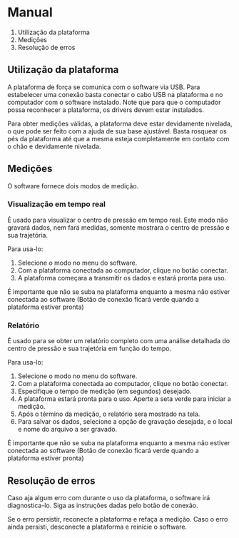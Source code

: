 # Manual

1) Utilização da plataforma
2) Medições
3) Resolução de erros

## Utilização da plataforma
A plataforma de força se comunica com o software via USB. Para estabelecer uma conexão basta conectar o cabo USB na plataforma e no computador com o software instalado. Note que para que o computador possa reconhecer a plataforma, os drivers devem estar instalados.

Para obter medições válidas, a plataforma deve estar devidamente nivelada, o que pode ser feito com a ajuda de sua base ajustável. Basta rosquear os pés da plataforma até que a mesma esteja completamente em contato com o chão e devidamente nivelada.

## Medições

O software fornece dois modos de medição.
### Visualização em tempo real
É usado para visualizar o centro de pressão em tempo real. Este modo não gravará dados, nem fará medidas, somente mostrara o centro de pressão e sua trajetória.

Para usa-lo:
1) Selecione o modo no menu do software.
2) Com a plataforma conectada ao computador, clique no botão conectar.
3) A plataforma começara a transmitir os dados e estará pronta para uso.

É importante que não se suba na plataforma enquanto a mesma não estiver conectada ao software (Botão de conexão ficará verde quando a plataforma estiver pronta)

### Relatório
É usado para se obter um relatório completo com uma análise detalhada do centro de pressão e sua trajetória em função do tempo.

Para usa-lo:
1) Selecione o modo no menu do software.
2) Com a plataforma conectada ao computador, clique no botão conectar.
3) Especifique o tempo de medição (em segundos) desejado.
4) A plataforma estará pronta para o uso. Aperte a seta verde para iniciar a medição.
5) Após o término da medição, o relatório sera mostrado na tela.
6) Para salvar os dados, selecione a opção de gravação desejada, e o local e nome do arquivo a ser gravado.

É importante que não se suba na plataforma enquanto a mesma não estiver conectada ao software (Botão de conexão ficará verde quando a plataforma estiver pronta)

## Resolução de erros

Caso aja algum erro com durante o uso da plataforma, o software irá diagnostica-lo. Siga as instruções dadas pelo botão de conexão.

Se o erro persistir, reconecte a plataforma e refaça a medição. Caso o erro ainda persisti, desconecte a plataforma e reinicie o software.
